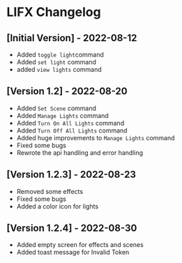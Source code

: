 # LIFX Changelog

## [Initial Version] - 2022-08-12
- Added `toggle light`command
- Added `set light` command
- added `view lights` command

## [Version 1.2] - 2022-08-20
- Added `Set Scene` command
- Added `Manage Lights` command
- Added `Turn On All Lights` command
- Added `Turn Off All Lights` command
- Added huge improvements to `Manage Lights` command
- Fixed some bugs
- Rewrote the api handling and error handling

## [Version 1.2.3] - 2022-08-23
- Removed some effects
- Fixed some bugs
- Added a color icon for lights

## [Version 1.2.4] - 2022-08-30
- Added empty screen for effects and scenes
- Added toast message for Invalid Token